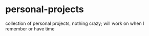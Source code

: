 # personal-projects
collection of personal projects, nothing crazy; will work on when I remember or have time

